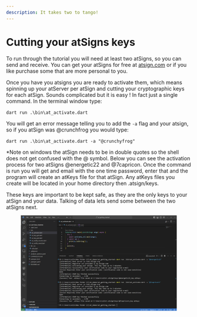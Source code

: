 ```yaml
---
description: It takes two to tango!
---
```


# Cutting your atSigns keys

To run through the tutorial you will need at least two atSigns, so you can send and receive. You can get your atSigns for free at [atsign.com](https://atsign.com/) or if you like purchase some that are more personal to you.&#x20;

Once you have you atsigns you are ready to activate them, which means spinning up your atServer per atSign and cutting your cryptographic keys for each atSign. Sounds complicated but it is easy ! In fact just a single command. In the terminal window type:

```
dart run .\bin\at_activate.dart 
```

You will get an error message telling you to add the `-a` flag and your atsign, so if you atSign was @crunchfrog you would type:

```
dart run .\bin\at_activate.dart -a "@crunchyfrog"
```

\*Note on windows the atSign needs to be in double quotes so the shell does not get confused with the @ symbol. Below you can see the activation process for two atSigns @energetic22 and @7capricon. Once the command is run you will get and email with the one time password, enter that and the program will create an atKeys file for that atSign. Any atKeys files you create will be located in your home directory then .atsign/keys.

These keys are important to be kept safe, as they are the only keys to your atSign and your data. Talking of data lets send some between the two atSigns next.

<figure><img src="../../.gitbook/assets/image (19).png" alt=""><figcaption></figcaption></figure>
